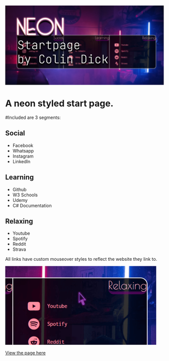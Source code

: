 ![Header Image - Neon Startpage](/images/socialpreview.png)

# A neon styled start page. 
#Included are 3 segments:

## Social
* Facebook
* Whatsapp
* Instagram
* LinkedIn

## Learning
* Github
* W3 Schools
* Udemy
* C# Documentation

## Relaxing
* Youtube
* Spotify
* Reddit
* Strava

All links have custom mouseover styles to reflect the website they link to.

![Example of custom Mouseover styles](/images/example.gif)

[View the page here](https://colindaviddick.github.io/neon/)
